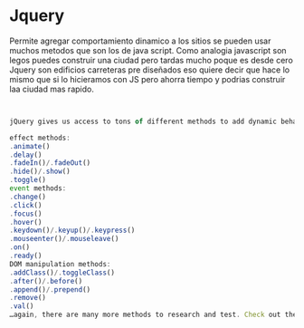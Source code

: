 # Jquery

Permite agregar comportamiento dinamico a los sitios se pueden usar muchos metodos que son los de java script. Como analogia javascript son legos puedes construir una ciudad pero tardas mucho poque es desde cero Jquery son edificios carreteras pre diseñados eso quiere decir que hace lo mismo que si lo hicieramos con JS pero ahorra tiempo y podrias construir laa ciudad mas rapido.

```javascript


jQuery gives us access to tons of different methods to add dynamic behavior to our sites, some methods you’ll see and use often including effects, events, and DOM manipulation:

effect methods:
.animate()
.delay()
.fadeIn()/.fadeOut()
.hide()/.show()
.toggle()
event methods:
.change()
.click()
.focus()
.hover()
.keydown()/.keyup()/.keypress()
.mouseenter()/.mouseleave()
.on()
.ready()
DOM manipulation methods:
.addClass()/.toggleClass()
.after()/.before()
.append()/.prepend()
.remove()
.val()
…again, there are many more methods to research and test. Check out the jQuery documentation for more methods that may be applicable to your site!

```








































































